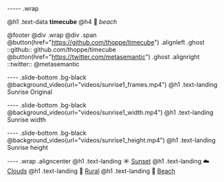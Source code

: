 ----- .wrap

@h1 .text-data **timecube**
@h4 :ocean: _beach_


@footer
 @div .wrap @div .span
  @button(href="https://github.com/thoppe/timecube") .alignleft .ghost
   ::github:: github.com/thoppe/timecube
  @button(href="https://twitter.com/metasemantic") .ghost .alignright
   ::twitter:: @metasemantic 

---- .slide-bottom .bg-black
@background_video(url="videos/sunrise1_frames.mp4")
@h1 .text-landing Sunrise Original 

---- .slide-bottom .bg-black
@background_video(url="videos/sunrise1_width.mp4")
@h1 .text-landing Sunrise width

---- .slide-bottom .bg-black
@background_video(url="videos/sunrise1_height.mp4")
@h1 .text-landing Sunrise height

---- .wrap .aligncenter
@h1 .text-landing :sunny: [Sunset](sunset.html)
@h1 .text-landing :cloud: [Clouds](clouds.html)
@h1 .text-landing :leaves: [Rural](rural.html)
@h1 .text-landing :ocean: [Beach](beach.html)